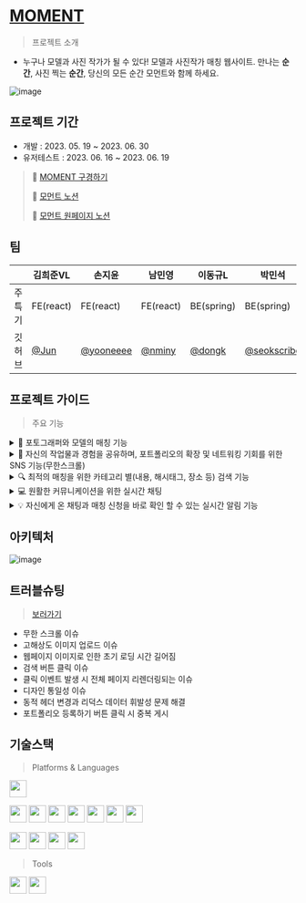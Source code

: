 # [MOMENT](https://www.momentapp.site/)
> 프로젝트 소개


- 누구나 모델과 사진 작가가 될 수 있다! 모델과 사진작가 매칭  웹사이트. 만나는 **순간**, 사진 찍는 **순간**, 당신의 모든 순간 모먼트와 함께 하세요.

![image](https://github.com/minyoungnam/FE_MOMENT/assets/128782170/5859f9c9-ec4e-4d45-af1a-779a9765f37a)


## 프로젝트 기간

 * 개발 : 2023. 05. 19 ~ 2023. 06. 30
 * 유저테스트 : 2023. 06. 16 ~ 2023. 06. 19
> 🧡 [MOMENT 구경하기](https://www.momentapp.site/)
>
> 💛 [모먼트 노션](https://www.notion.so/Moment-7c56ea546ba44ab286ce1cdbaea7ecd7)
>
> 💜 [모먼트 원페이지 노션](https://www.notion.so/MOMENT-8-28393b5393d348fd84f44b837dc2bdda)


## 팀
  
||김희준VL|손지윤|남민영|이동규L|박민석| 김은양|
|----|----|----|----|----|----|----|
|주특기|FE(react)|FE(react)|FE(react)|BE(spring)|BE(spring)|BE(spring)|
|깃허브|[@Jun](https://github.com/heejunKIM01 "김희준 깃허브")|[@yooneeee](https://github.com/yooneeee "손지윤 깃허브")|[@nminy](https://github.com/minyoungnam "남민영 깃허브")|[@dongk](https://github.com/dongk96 "이동규 깃허브")|[@seokscribe](https://github.com/registaPark "박민석 깃허브")|[@silversheep](https://github.com/silversheep26 "김은양 깃허브")|

## 프로젝트 가이드

> 주요 기능
<details>
<summary>👭 포토그래퍼와 모델의 매칭 기능</summary>

- `포토그래퍼`라면, 당신의 작품에 적합한 모델을 쉽게 찾을 수 있습니다. 각 모델의 포트폴리오와 개인 스타일을 확인하고, 당신의 비전에 가장 잘 맞는 이들을 선택해보세요.

- 반대로, `모델`이라면 저희 웹사이트를 통해 다양한 포토그래퍼들과 연결될 기회를 잡을 수 있습니다. 자신의 능력과 매력을 활용하여 다양한 작품에 참여하고, 새로운 경험을 쌓을 수 있습니다.

https://github.com/minyoungnam/hh99-SA/assets/128782170/8dcddecb-dcce-4100-8be0-865c65a74e1b


</details>

<details>
<summary>📸 자신의 작업물과 경험을 공유하며, 포트폴리오의 확장 및 네트워킹 기회를 위한 SNS 기능(무한스크롤)</summary>

- 다양한 배경과 경험을 가진 사람들과 연결되어, 새로운 프로젝트 파트너를 찾거나, 가벼운 사진 공유 또는 공동 작업의 기회를 얻을 수 있어 단순히 소통 도구가 아니라, 창작자들의 성장과 발전을 위한 `플랫폼`입니다.

https://github.com/minyoungnam/kimchi-recipe/assets/128782170/c7cb69d4-b31d-4d78-8704-5728a41deb5b


</details>

<details>
<summary>🔍 최적의 매칭을 위한 카테고리 별(내용, 해시태그, 장소 등) 검색 기능</summary>

- 사용자들이 최적의 매칭을 찾기 위해 다양한 `검색 기능`을 제공합니다. 사용자의 필요와 기대에 딱 맞는 결과를 찾아내는 이 기능은 내용, 해시태그, 장소 등을 기준으로 분류되어 있습니다.

https://github.com/minyoungnam/kimchi-recipe/assets/128782170/3a9ec193-4e86-4a26-b7b6-02050c6640b1


</details>

<details>
<summary>💻 원활한 커뮤니케이션을 위한 실시간 채팅</summary>

- `실시간 채팅 기능`은 복잡한 이메일이나 메시지를 오가는 대신, 당장 필요한 사항을 실시간으로 논의하고, 질문에 즉시 답변하면서 시간과 노력을 절약합니다.

- 또한, 이 `채팅 기능`은 사용자 간의 인맥을 형성하고, 커뮤니티를 구축하는 데도 중요한 역할을 하며 그 과정에서 실질적인 연결을 만들어갈 수 있습니다.

https://github.com/minyoungnam/kimchi-recipe/assets/128782170/ae804e37-39db-4dcc-a95a-f22f038d2edb

</details>

<details>
<summary>💡 자신에게 온 채팅과 매칭 신청을 바로 확인 할 수 있는 실시간 알림 기능</summary>

- 사용자들이 중요한 정보를 즉시 확인할 수 있도록 `실시간 알림 기능`을 제공합니다. 이 기능을 통해, 자신에게 온 채팅 메시지와 매칭 신청을 즉각적으로 알 수 있습니다.

- 이를 통해 사용자들은 플랫폼에서의 활동을 보다 효과적으로 관리하고, 성공적인 매칭과 프로젝트를 이루어가는데 도움을 받을 수 있습니다.

![image](https://github.com/minyoungnam/FE_MOMENT/assets/128782170/3f0ab177-b6d1-40aa-a211-3fc579740add)


</details>



## 아키텍처

![image](https://github.com/minyoungnam/FE_MOMENT/assets/128782170/55b18078-bcc2-4075-a6f6-f50677999171)


## 트러블슈팅
> [보러가기](https://github.com/moment-project/FE_MOMENT/wiki/Troubleshooting)
- 무한 스크롤 이슈
- 고해상도 이미지 업로드 이슈
- 웹페이지 이미지로 인한 초기 로딩 시간 길어짐
- 검색 버튼 클릭 이슈
- 클릭 이벤트 발생 시 전체 페이지 리렌더링되는 이슈
- 디자인 통일성 이슈
- 동적 헤더 변경과 리덕스 데이터 휘발성 문제 해결
- 포트폴리오 등록하기 버튼 클릭 시 중복 게시

## 기술스택

> Platforms & Languages

<img src="https://img.shields.io/badge/STYLED COMPONENTS-DB7093?style=flat-square&logo=styled-components&logoColor=white" height="30"/>

<img src="https://img.shields.io/badge/HTTPS-EF9421?style=flat-square&logo=HTTPS&logoColor=white" height="30"/> <img src="https://img.shields.io/badge/JAVASCRIT-F7DF1E?style=flat-square&logo=javascript&logoColor=black" height="30"/> <img src="https://img.shields.io/badge/REDUX TOOLKIT-764ABC?style=flat-square&logo=REDUX TOOLKIT&logoColor=white" height="30"/> <img src="https://img.shields.io/badge/REACT-61DAFB?style=flat-square&logo=react&logoColor=white" height="30"/> <img src="https://img.shields.io/badge/REACTQUERY-FF4154?style=flat-square&logo=reactquery&logoColor=white" height="30"/> <img src="https://img.shields.io/badge/CRYPTOJS-83B81A?style=flat-square&logo=CryptoJS&logoColor=white" height="30"/> <img src="https://img.shields.io/badge/AXIOS-5A29E4?style=flat-square&logo=Axios&logoColor=white" height="30"/> 

<img src="https://img.shields.io/badge/WEBSOCKET-000000?style=flat-square&logo=WEBSOCKET&logoColor=white" height="30"/> <img src="https://img.shields.io/badge/STOMP-000000?style=flat-square&logo=STOMP&logoColor=white" height="30"/> <img src="https://img.shields.io/badge/SSE-000000?style=flat-square&logo=SSE&logoColor=white" height="30"/> <img src="https://img.shields.io/badge/VERCEL-000000?style=flat-square&logo=Vercel&logoColor=white" height="30"/>


> Tools

<img src="https://img.shields.io/badge/GITHUB-181717?style=flat-square&logo=GitHub&logoColor=white" height="30" /> <img src="https://img.shields.io/badge/VISUAL STUDIO Code-007ACC?style=flat-square&logo=Visual Studio Code&logoColor=white" height="30" />
